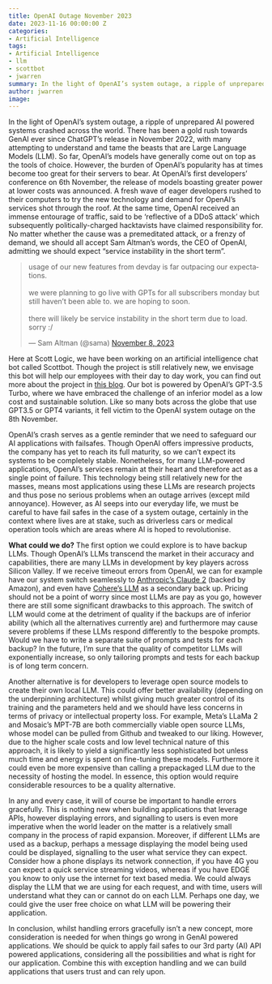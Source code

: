 ```yaml
---
title: OpenAI Outage November 2023
date: 2023-11-16 00:00:00 Z
categories:
- Artificial Intelligence
tags:
- Artificial Intelligence
- llm
- scottbot
- jwarren
summary: In the light of OpenAI’s system outage, a ripple of unprepared AI powered systems crashed across the world. How can we best secure our LLM based applications against such occurrences?
author: jwarren
image:
---
```

In the light of OpenAI’s system outage, a ripple of unprepared AI powered systems crashed across the world. There has been a gold rush towards GenAI ever since ChatGPT’s release in November 2022, with many attempting to understand and tame the beasts that are Large Language Models  (LLM). So far, OpenAI’s models have generally come out on top as the tools of choice. However, the burden of OpenAI’s popularity has at times become too great for their servers to bear.
At OpenAI’s first developers’ conference on 6th November, the release of models boasting greater power at lower costs was announced. A fresh wave of eager developers rushed to their computers to try the new technology and demand for OpenAI’s services shot through the roof. At the same time, OpenAI received an immense entourage of traffic, said to be ‘reflective of a DDoS attack’ which subsequently politically-charged hacktavists have claimed responsibility for. No matter whether the cause was a premeditated attack, or a frenzy of demand, we should all accept Sam Altman’s words, the CEO of OpenAI, admitting we should expect “service instability in the short term”. 

<blockquote class="twitter-tweet"><p lang="en" dir="ltr">usage of our new features from devday is far outpacing our expectations. <br><br>we were planning to go live with GPTs for all subscribers monday but still haven’t been able to. we are hoping to soon. <br><br>there will likely be service instability in the short term due to load. sorry :/</p>&mdash; Sam Altman (@sama) <a href="https://twitter.com/sama/status/1722315204242149788?ref_src=twsrc%5Etfw">November 8, 2023</a></blockquote> <script async src="https://platform.twitter.com/widgets.js" charset="utf-8"></script>

Here at Scott Logic, we have been working on an artificial intelligence chat bot called Scottbot. Though the project is still relatively new, we envisage this bot will help our employees with their day to day work, you can find out more about the project in [this blog](https://blog.scottlogic.com/2023/10/23/building_scottbot_an_ai_chatbot_for_scott_logic.html). Our bot is powered by OpenAI’s GPT-3.5 Turbo, where we have embraced the challenge of an inferior model as a low cost and sustainable solution. Like so many bots across the globe that use GPT3.5 or GPT4 variants, it fell victim to the OpenAI system outage on the 8th November.

OpenAI’s crash serves as a gentle reminder that we need to safeguard our AI applications with failsafes. Though OpenAI offers impressive products, the company has yet to reach its full maturity, so we can’t expect its systems to be completely stable. Nonetheless, for many LLM-powered applications, OpenAI’s services remain at their heart and therefore act as a single point of failure. This technology being still relatively new for the masses, means most applications using these LLMs are research projects and thus pose no serious problems when an outage arrives (except mild annoyance). However, as AI seeps into our everyday life, we must be careful to have fail safes in the case of a system outage, certainly in the context where lives are at stake, such as driverless cars or medical operation tools which are areas where AI is hoped to revolutionise. 


**What could we do?**
The first option we could explore is to have backup LLMs. Though OpenAI’s LLMs transcend the market in their accuracy and capabilities, there are many LLMs in development by key players across Silicon Valley. If we receive timeout errors from OpenAI, we can for example have our system switch seamlessly to [Anthropic’s Claude 2](https://www.anthropic.com/index/claude-2) (backed by Amazon), and even have [Cohere’s LLM](https://cohere.com/) as a secondary back up. Pricing should not be a point of worry since most LLMs are pay as you go, however there are still some significant drawbacks to this approach. The switch of LLM would come at the detriment of quality if the backups are of inferior ability (which all the alternatives currently are) and furthermore may cause severe problems if these LLMs respond differently to the bespoke prompts. Would we have to write a separate suite of prompts and tests for each backup? In the future, I’m sure that the quality of competitor LLMs will exponentially increase, so only tailoring prompts and tests for each backup is of long term concern.

Another alternative is for developers to leverage open source models to create their own local LLM. This could offer better availability (depending on the underpinning architecture) whilst giving much greater control of its training and the parameters held and we should have less concerns in terms of privacy or intellectual property loss. For example, Meta’s LLaMa 2 and Mosaic’s MPT-7B are both commercially viable open source LLMs, whose model can be pulled from Github and tweaked to our liking.  However, due to the higher scale costs and low level technical nature of this approach, it is likely to yield a significantly less sophisticated bot unless much time and energy is spent on fine-tuning these models. Furthermore it could even be more expensive than calling a prepackaged LLM due to the necessity of hosting the model. In essence, this option would require considerable resources to be a quality alternative. 

In any and every case, it will of course be important to handle errors gracefully. This is nothing new when building applications that leverage APIs, however displaying errors, and signalling to users is even more imperative when the world leader on the matter is a relatively small company in the process of rapid expansion. Moreover, if different LLMs are used as a backup, perhaps a message displaying the model being used could be displayed, signalling to the user what service they can expect. Consider how a phone displays its network connection, if you have 4G you can expect a quick service streaming videos, whereas if you have EDGE you know to only use the internet for text based media. We could always display the LLM that we are using for each request, and with time, users will understand what they can or cannot do on each LLM. Perhaps one day, we could give the user free choice on what LLM will be powering their application. 

In conclusion, whilst handling errors gracefully  isn’t a new concept,  more consideration is needed for when things go wrong in GenAI powered applications. We should be quick to apply fail safes to our 3rd party (AI) API powered applications, considering all the possibilities and what is right for our application. Combine this with exception handling and we can build applications that users trust and can rely upon. 
